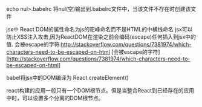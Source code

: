 echo nul>.babelrc 
将nul(空)输出到.babelrc文件中，当该文件不存在时创建该文件


jsx中 React DOM的属性命名为js的驼峰命名而不是HTML的中横线命名
jsx可以防止XSS注入攻击,因为ReactDOM在渲染之前会编码(escape)任何插入到jsx中的值.
会被escape的字符:<http://stackoverflow.com/questions/7381974/which-characters-need-to-be-escaped-on-html>
[会被escape的字符][http://stackoverflow.com/questions/7381974/which-characters-need-to-be-escaped-on-html]

babel将jsx中的DOM编译为 React.createElement()

react构建的应用一般只有一个DOM根节点。但是当整合React到已经存在的应用中时，可以设置多个分离的DOM根节点。


